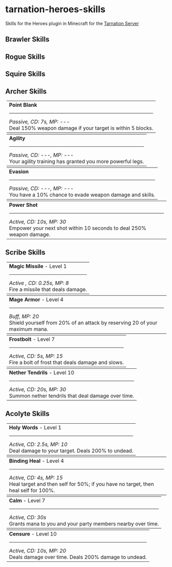 # tarnation-heroes-skills

Skills for the Heroes plugin in Minecraft for the [Tarnation Server](http://tarnation.enjin.com)

## Brawler Skills

## Rogue Skills

## Squire Skills

## Archer Skills

<table style="margin:4px">
<tr><td><b>Point Blank</b><hr/>
<i><color=#239edd>Passive, CD: 7s, MP: ---</color></i><br/>
Deal 150% weapon damage if your target is within 5 blocks.
</td></tr>
</table>

<table style="margin:4px"><tr><td>
<b>Agility</b><hr/>
<i><color=#239edd>Passive, CD: ---, MP: ---</color></i><br/>
Your agility training has granted you more powerful legs.
</td></tr>
</table>

<table style="margin:4px"><tr><td>
<b>Evasion</b><hr/>
<i><color=#239edd>Passive, CD: ---, MP: ---</color></i><br/>
You have a 10% chance to evade weapon damage and skills.
</td></tr>
</table>

<table style="margin:4px"><tr><td>
<b>Power Shot</b><hr/>
<i><color=#239edd>Active, CD: 10s, MP: 30</color></i><br/>
Empower your next shot within 10 seconds to deal 250% weapon damage.
</td></tr>
</table>

## Scribe Skills

<table style="margin:4px">
<tr><td><b>Magic Missile</b> - Level 1<hr/>
<i><color=#2360dd>Active <summon>, CD: 0.25s, MP: 8</color></i><br/>
Fire a missile that deals damage.
</td></tr>
</table>


<table style="margin:4px">
<tr><td>
<b>Mage Armor</b> - Level 4<hr/>
<i><color=#2360dd>Buff, MP: 20</color></i><br/>
Shield yourself from 20% of an attack by reserving 20 of your maximum mana.</td></tr>
</table>


<table style="margin:4px">
<tr><td>
<b>Frostbolt</b> - Level 7<hr/>
<i><color=#2360dd>Active, CD: 5s, MP: 15</color></i><br/>
Fire a bolt of frost that deals damage and slows.
</td></tr>
</table>


<table style="margin:4px">
<tr><td>
<b>Nether Tendrils</b> - Level 10<hr/>
<i><color=#2360dd>Active, CD: 20s, MP: 30</color></i><br/>
Summon nether tendrils that deal damage over time.
</td></tr>
</table>

## Acolyte Skills

<table style="margin:4px">
<tr><td>
<b>Holy Words</b> - Level 1<hr/>
<i><color=#6e23dd>Active, CD: 2.5s, MP: 10</color></i><br/>
Deal damage to your target. Deals 200% to undead.
</td></tr>
</table>


<table style="margin:4px">
<tr><td>
<b>Binding Heal</b> - Level 4<hr/>
<i><color=#6e23dd>Active, CD: 4s, MP: 15</color></i><br/>
Heal target and then self for 50%; if you have no target, then heal self for 100%.
</td></tr>
</table>


<table style="margin:4px">
<tr><td><b>Calm</b> - Level 7<hr/>
<i><color=#6e23dd>Active, CD: 30s</color></i><br/>
Grants mana to you and your party members nearby over time.
</td></tr>
</table>


<table style="margin:4px">
<tr><td>
<b>Censure</b> - Level 10<hr/>
<i><color=#6e23dd>Active, CD: 10s, MP: 20</color></i><br/>
Deals damage over time. Deals 200% damage to undead.
</td></tr>
</table>
